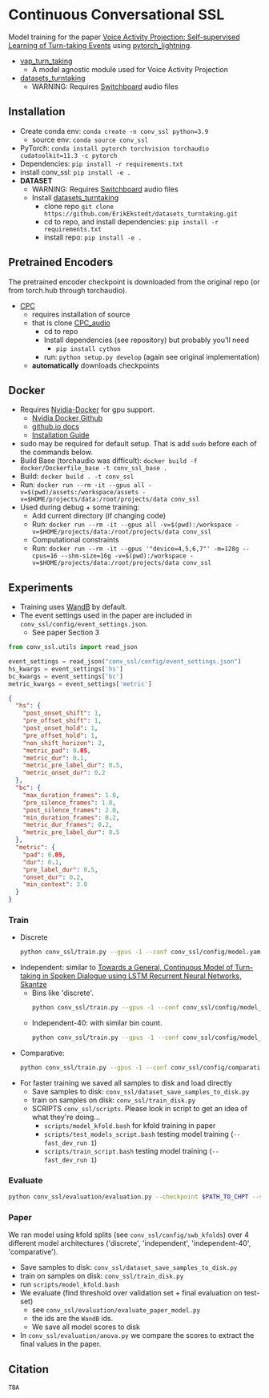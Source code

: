 # Continuous Conversational SSL

Model training for the paper [Voice Activity Projection: Self-supervised Learning of Turn-taking Events]() using [pytorch_lightning](https://pytorch-lightning.readthedocs.io/en/latest/).

* [vap_turn_taking](https://github.com/ErikEkstedt/vap_turn_taking)
  - A model agnostic module used for Voice Activity Projection
* [datasets_turntaking](https://github.com/ErikEkstedt/datasets_turntaking)
  - WARNING: Requires [Switchboard](https://catalog.ldc.upenn.edu/LDC97S62) audio files


## Installation

* Create conda env: `conda create -n conv_ssl python=3.9`
  - source env: `conda source conv_ssl`
* PyTorch: `conda install pytorch torchvision torchaudio cudatoolkit=11.3 -c pytorch`
* Dependencies: `pip install -r requirements.txt`
* install conv_ssl: `pip install -e .`
* **DATASET**
  - WARNING: Requires [Switchboard](https://catalog.ldc.upenn.edu/LDC97S62) audio files
  * Install [datasets_turntaking](https://github.com/ErikEkstedt/datasets_turntaking)
    - clone repo `git clone https://github.com/ErikEkstedt/datasets_turntaking.git`
    - cd to repo, and install dependencies: `pip install -r requirements.txt`
    - install repo: `pip install -e .`

## Pretrained Encoders
The pretrained encoder checkpoint is downloaded from the original repo (or from torch.hub through torchaudio).

* [CPC](https://github.com/facebookresearch/CPC_audio)
  - requires installation of source
  - that is clone [CPC_audio](https://github.com/facebookresearch/CPC_audio)
    - cd to repo
    - Install dependencies (see repository) but probably you'll need
      - `pip install cython`
    - run: `python setup.py develop`  (again see original implementation)
  - **automatically** downloads checkpoints

## Docker
* Requires [Nvidia-Docker]() for gpu support.
  * [Nvidia Docker Github](https://github.com/NVIDIA/nvidia-docker)
  * [github.io docs](https://nvidia.github.io/nvidia-docker/)
  * [Installation Guide](https://docs.nvidia.com/datacenter/cloud-native/container-toolkit/install-guide.html#docker)
* sudo may be required for default setup. That is add `sudo` before each of the commands below.
* Build Base (torchaudio was difficult): `docker build -f docker/Dockerfile_base -t conv_ssl_base .`
* Build: `docker build . -t conv_ssl`
* Run: `docker run --rm -it --gpus all -v=$(pwd)/assets:/workspace/assets -v=$HOME/projects/data:/root/projects/data conv_ssl`
* Used during debug + some training:
  * Add current directory (if changing code)
  * Run: `docker run --rm -it --gpus all -v=$(pwd):/workspace -v=$HOME/projects/data:/root/projects/data conv_ssl`
  * Computational constraints
  * Run: `docker run --rm -it --gpus '"device=4,5,6,7"' -m=128g --cpus=16 --shm-size=16g -v=$(pwd):/workspace -v=$HOME/projects/data:/root/projects/data conv_ssl`

## Experiments

* Training uses [WandB](https://wandb.ai) by default.
* The event settings used in the paper are included in `conv_ssl/config/event_settings.json`.
  - See paper Section 3

```python
from conv_ssl.utils import read_json

event_settings = read_json("conv_ssl/config/event_settings.json")
hs_kwargs = event_settings['hs']
bc_kwargs = event_settings['bc']
metric_kwargs = event_settings['metric']
```

```json
{
  "hs": {
    "post_onset_shift": 1,
    "pre_offset_shift": 1,
    "post_onset_hold": 1,
    "pre_offset_hold": 1,
    "non_shift_horizon": 2,
    "metric_pad": 0.05,
    "metric_dur": 0.1,
    "metric_pre_label_dur": 0.5,
    "metric_onset_dur": 0.2
  },
  "bc": {
    "max_duration_frames": 1.0,
    "pre_silence_frames": 1.0,
    "post_silence_frames": 2.0,
    "min_duration_frames": 0.2,
    "metric_dur_frames": 0.2,
    "metric_pre_label_dur": 0.5
  },
  "metric": {
    "pad": 0.05,
    "dur": 0.1,
    "pre_label_dur": 0.5,
    "onset_dur": 0.2,
    "min_context": 3.0
  }
}
```

### Train

* Discrete
    ```bash
    python conv_ssl/train.py --gpus -1 --conf conv_ssl/config/model.yaml
    ```
* Independent: similar to [Towards a General, Continuous Model of Turn-taking in Spoken Dialogue using LSTM Recurrent Neural Networks, Skantze](https://aclanthology.org/W17-5527/)
  - Bins like 'discrete'.
      ```bash
      python conv_ssl/train.py --gpus -1 --conf conv_ssl/config/model_independent.yaml
      ```
  - Independent-40: with similar bin count.
      ```bash
      python conv_ssl/train.py --gpus -1 --conf conv_ssl/config/model_independent_baseline.yaml
      ```
* Comparative:
    ```bash
    python conv_ssl/train.py --gpus -1 --conf conv_ssl/config/comparative.yaml
    ```
* For faster training we saved all samples to disk and load directly
  - Save samples to disk: `conv_ssl/dataset_save_samples_to_disk.py` 
  - train on samples on disk: `conv_ssl/train_disk.py` 
  - SCRIPTS `conv_ssl/scripts`. Please look in script to get an idea of what they're doing...
    - `scripts/model_kfold.bash` for kfold training in paper
    - `scripts/test_models_script.bash` testing model training (`--fast_dev_run 1`)
    - `scripts/train_script.bash` testing model training (`--fast_dev_run 1`)


### Evaluate

```bash
python conv_ssl/evaluation/evaluation.py --checkpoint $PATH_TO_CHPT --savepath $PATH_TO_SAVEDIR --batch_size 4
```

### Paper

We ran model using kfold splits (see `conv_ssl/config/swb_kfolds`) over 4 different model architectures ('discrete', 'independent', 'independent-40', 'comparative').

* Save samples to disk: `conv_ssl/dataset_save_samples_to_disk.py` 
* train on samples on disk: `conv_ssl/train_disk.py` 
* run `scripts/model_kfold.bash`
* We evaluate (find threshold over validation set + final evaluation on test-set)
  - see `conv_ssl/evaluation/evaluate_paper_model.py`
  - the ids are the `WandB` ids.
  - We save all model scores to disk
* In `conv_ssl/evaluation/anova.py` we compare the scores to extract the final values in the paper.


## Citation

```latex
TBA
```

